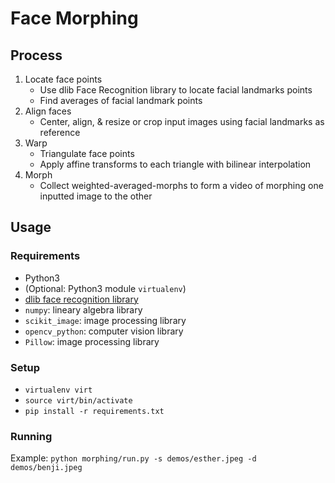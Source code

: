 # Face Morphing

## Process
1. Locate face points
	- Use dlib Face Recognition library to locate facial landmarks points
	- Find averages of facial landmark points
2. Align faces 
	- Center, align, & resize or crop input images using facial landmarks as reference
3. Warp 
	- Triangulate face points
	- Apply affine transforms to each triangle with bilinear interpolation
4. Morph 
	- Collect weighted-averaged-morphs to form a video of morphing one inputted image to the other

## Usage

### Requirements
* Python3
* (Optional: Python3 module `virtualenv`)
* [dlib face recognition library](https://github.com/davisking/dlib)
* `numpy`: lineary algebra library
* `scikit_image`: image processing library
* `opencv_python`: computer vision library
* `Pillow`: image processing library


### Setup
* `virtualenv virt`
* `source virt/bin/activate`
* `pip install -r requirements.txt`

### Running 
Example: `python morphing/run.py -s demos/esther.jpeg -d demos/benji.jpeg`
